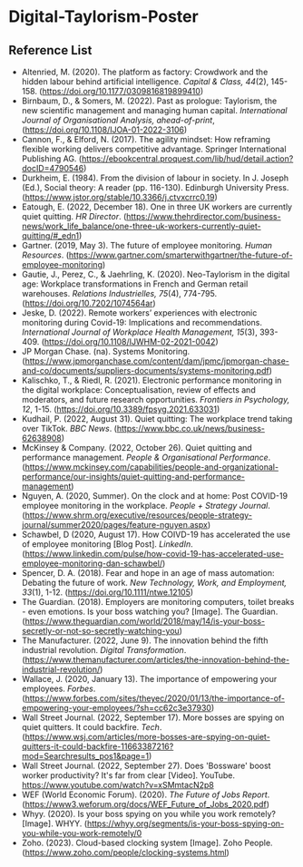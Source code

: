 # Digital-Taylorism-Poster
## Reference List
- Altenried, M. (2020). The platform as factory: Crowdwork and the hidden labour behind artificial intelligence. *Capital & Class, 44*(2), 145-158. (https://doi.org/10.1177/0309816819899410) 
- Birnbaum, D., & Somers, M. (2022). Past as prologue: Taylorism, the new scientific management and managing human capital. *International Journal of Organisational Analysis, ahead-of-print*, (https://doi.org/10.1108/IJOA-01-2022-3106) 
- Cannon, F., & Elford, N. (2017). The agility mindset: How reframing flexible working delivers competitive advantage. Springer International Publishing AG. (https://ebookcentral.proquest.com/lib/hud/detail.action?docID=4790546) 
- Durkheim, E. (1984). From the division of labour in society. In J. Joseph (Ed.), Social theory: A reader (pp. 116-130). Edinburgh University Press. (https://www.jstor.org/stable/10.3366/j.ctvxcrrc0.19) 
- Eatough, E. (2022, December 18). One in three UK workers are currently quiet quitting. *HR Director*. (https://www.thehrdirector.com/business-news/work_life_balance/one-three-uk-workers-currently-quiet-quitting/#_edn1)
- Gartner. (2019, May 3). The future of employee monitoring. *Human Resources*. (https://www.gartner.com/smarterwithgartner/the-future-of-employee-monitoring) 
- Gautie, J., Perez, C., & Jaehrling, K. (2020). Neo-Taylorism in the digital age: Workplace transformations in French and German retail warehouses. *Relations Industrielles, 75*(4), 774-795. (https://doi.org/10.7202/1074564ar) 
- Jeske, D. (2022). Remote workers’ experiences with electronic monitoring during Covid-19: Implications and recommendations. *International Journal of Workplace Health Management, 15*(3), 393-409. (https://doi.org/10.1108/IJWHM-02-2021-0042) 
- JP Morgan Chase. (na). Systems Monitoring. (https://www.jpmorganchase.com/content/dam/jpmc/jpmorgan-chase-and-co/documents/suppliers-documents/systems-monitoring.pdf) 
- Kalischko, T., & Riedl, R. (2021). Electronic performance monitoring in the digital workplace: Conceptualisation, review of effects and moderators, and future research opportunities. *Frontiers in Psychology, 12*, 1-15. (https://doi.org/10.3389/fpsyg.2021.633031) 
- Kudhail, P. (2022, August 31). Quiet quitting: The workplace trend taking over TikTok. *BBC News*. (https://www.bbc.co.uk/news/business-62638908) 
- McKinsey & Company. (2022, October 26). Quiet quitting and performance management. *People & Organisational Performance*. (https://www.mckinsey.com/capabilities/people-and-organizational-performance/our-insights/quiet-quitting-and-performance-management)
- Nguyen, A. (2020, Summer). On the clock and at home: Post COVID-19 employee monitoring in the workplace. *People + Strategy Journal*. (https://www.shrm.org/executive/resources/people-strategy-journal/summer2020/pages/feature-nguyen.aspx) 
- Schawbel, D (2020, August 17). How COIVD-19 has accelerated the use of employee monitoring [Blog Post]. *LinkedIn*. (https://www.linkedin.com/pulse/how-covid-19-has-accelerated-use-employee-monitoring-dan-schawbel/) 
- Spencer, D. A. (2018). Fear and hope in an age of mass automation: Debating the future of work. *New Technology, Work, and Employment, 33*(1), 1-12. (https://doi.org/10.1111/ntwe.12105)
- The Guardian. (2018). Employers are monitoring computers, toilet breaks - even emotions. Is your boss watching you? [Image]. The Guardian. (https://www.theguardian.com/world/2018/may/14/is-your-boss-secretly-or-not-so-secretly-watching-you)
- The Manufacturer. (2022, June 9). The innovation behind the fifth industrial revolution. *Digital Transformation*. (https://www.themanufacturer.com/articles/the-innovation-behind-the-industrial-revolution/) 
- Wallace, J. (2020, January 13). The importance of empowering your employees. *Forbes*. (https://www.forbes.com/sites/theyec/2020/01/13/the-importance-of-empowering-your-employees/?sh=cc62c3e37930)
- Wall Street Journal. (2022, September 17). More bosses are spying on quiet quitters. It could backfire. *Tech*. (https://www.wsj.com/articles/more-bosses-are-spying-on-quiet-quitters-it-could-backfire-11663387216?mod=Searchresults_pos1&page=1)
- Wall Street Journal. (2022, September 27). Does 'Bossware' boost worker productivity? It's far from clear [Video]. YouTube. https://www.youtube.com/watch?v=xSMmtacN2p8 
- WEF (World Economic Forum). (2020). *The Future of Jobs Report*. (https://www3.weforum.org/docs/WEF_Future_of_Jobs_2020.pdf)
- Whyy. (2020). Is your boss spying on you while you work remotely? [Image]. WHYY. (https://whyy.org/segments/is-your-boss-spying-on-you-while-you-work-remotely/0
- Zoho. (2023). Cloud-based clocking system [Image]. Zoho People. (https://www.zoho.com/people/clocking-systems.html)
